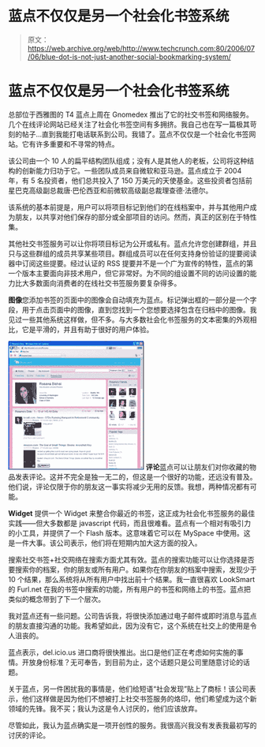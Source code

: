 # 蓝点不仅仅是另一个社会化书签系统 

> 原文：<https://web.archive.org/web/http://www.techcrunch.com:80/2006/07/06/blue-dot-is-not-just-another-social-bookmarking-system/>

# 蓝点不仅仅是另一个社会化书签系统

总部位于西雅图的 T4 蓝点上周在 Gnomedex 推出了它的社交书签和网络服务。几个在线评论网站已经关注了社会化书签空间有多拥挤。我自己也在写一篇极其苛刻的帖子…直到我能打电话联系到公司。我错了。蓝点不仅仅是一个社会化书签网站。它有许多重要和不寻常的特点。

该公司由一个 10 人的扁平结构团队组成；没有人是其他人的老板，公司将这种结构的创新能力归功于它。一些团队成员来自微软和亚马逊。蓝点成立于 2004 年，有 5 名投资者，他们总共投入了 150 万美元的天使基金。这些投资者包括前星巴克高级副总裁唐·巴伦西亚和前微软高级副总裁理查德·法德尔。

该系统的基本前提是，用户可以将项目标记到他们的在线档案中，并与其他用户成为朋友，以共享对他们保存的部分或全部项目的访问。然而，真正的区别在于特性集。

其他社交书签服务可以让你将项目标记为公开或私有。蓝点允许您创建群组，并且只与这些群组的成员共享某些项目。群组成员可以在任何支持身份验证的提要阅读器中订阅这些提要。经过认证的 RSS 提要并不是一个广为宣传的特性，蓝点的第一个版本主要面向非技术用户，但它非常好。为不同的组设置不同的访问设置的能力比大多数面向消费者的在线社交书签服务要复杂得多。

**图像**您添加书签的页面中的图像会自动填充为蓝点。标记弹出框的一部分是一个字段，用于点击页面中的图像，直到您找到一个您想要选择包含在归档中的图像。我见过一些其他系统这样做，但不多。与大多数社会化书签服务的文本密集的外观相比，它是平滑的，并且有助于很好的用户体验。

![](img/870dc040430cb20ea22e52b27148688a.png) **评论**蓝点可以让朋友们对你收藏的物品发表评论。这并不完全是独一无二的，但这是一个很好的功能，还远没有普及。他们说，评论仅限于你的朋友这一事实将减少无用的反馈。我想，两种情况都有可能。

**Widget** 提供一个 Widget 来整合你最近的书签，这正成为社会化书签服务的最佳实践——但大多数都是 javascript 代码，而且很难看。蓝点有一个相对有吸引力的小工具，并提供了一个 Flash 版本。这意味着它可以在 MySpace 中使用。这是一件大事。该公司表示，他们将在短期内加大这方面的投入。

搜索社交书签+社交网络在搜索方面尤其有效。蓝点的搜索功能可以让你选择是否要搜索你的档案，你的朋友或所有用户。如果你在你朋友的档案中搜索，发现少于 10 个结果，那么系统将从所有用户中找出前十个结果。我一直很喜欢 LookSmart 的 Furl.net 在我的书签中搜索的功能，所有用户的书签和网络上的书签。蓝点把类似的概念带到了下一个层次。

我对蓝点还有一些问题。公司告诉我，将很快添加通过电子邮件或即时消息与蓝点的朋友直接沟通的功能。我希望如此，因为没有它，这个系统在社交上的使用是令人沮丧的。

蓝点表示，del.icio.us 进口商将很快推出。出口是他们正在考虑如何实施的事情。开放身份标准？无可奉告，到目前为止，这个话题只是公司里随意讨论的话题。

关于蓝点，另一件困扰我的事情是，他们给短语“社会发现”贴上了商标！该公司表示，他们这样做是因为他们不想被打上社交书签服务的烙印，他们希望成为这个新领域的先锋。我不买；我认为这是令人讨厌的，他们应该放弃。

尽管如此，我认为蓝点确实是一项开创性的服务。我很高兴我没有发表我最初写的讨厌的评论。